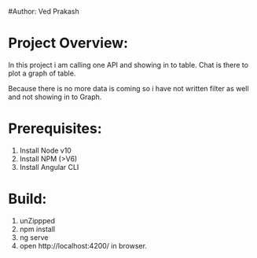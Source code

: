 #Author: Ved Prakash

# Project Overview:

In this project i am calling one API and showing in to table.
Chat is there to plot a graph of table.

Because there is no more data is coming so i have not written filter as well and not showing in to Graph.

# Prerequisites:
1. Install Node v10
2. Install NPM (>V6)
3. Install Angular CLI

# Build:

1. unZippped
2. npm install
3. ng serve
4. open http://localhost:4200/ in browser.
